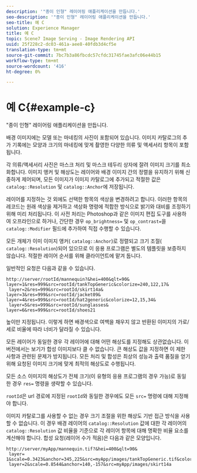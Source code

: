 ```yaml
---
description: '"종이 인형" 레이어링 애플리케이션을 만듭니다.'
seo-description: '"종이 인형" 레이어링 애플리케이션을 만듭니다.'
seo-title: 예 C
solution: Experience Manager
title: 예 C
topic: Scene7 Image Serving - Image Rendering API
uuid: 25f228c2-dc03-461a-aee8-40fdb3d4cf5e
translation-type: tm+mt
source-git-commit: 7bc7b3a86fbcdc57cfdc31745fae3afc06e44b15
workflow-type: tm+mt
source-wordcount: '416'
ht-degree: 0%

---
```



# 예 C{#example-c}

&quot;종이 인형&quot; 레이어링 애플리케이션을 만듭니다.

배경 이미지에는 모델 또는 마네킹의 사진이 포함되어 있습니다. 이미지 카탈로그의 추가 기록에는 모양과 크기의 마네킹에 맞게 촬영한 다양한 의류 및 액세서리 항목이 포함됩니다.

각 의류/액세서리 사진은 마스크 처리 및 마스크 테두리 상자에 잘려 이미지 크기를 최소화합니다. 이미지 앵커 및 해상도는 레이어와 배경 이미지 간의 정렬을 유지하기 위해 신중하게 제어되며, 모든 이미지가 이미지 카탈로그에 추가되고 적절한 값은 `catalog::Resolution` 및 `catalog::Anchor`에 저장됩니다.

레이어를 지정하는 것 외에도 선택한 항목의 색상을 변경하려고 합니다. 이러한 항목의 레코드는 원래 색상을 제거하고 색상화 명령에 적합한 방식으로 밝기와 대비를 조정하기 위해 미리 처리됩니다. 이 사전 처리는 Photoshop과 같은 이미지 편집 도구를 사용하여 오프라인으로 하거나, 간단한 경우 `op_brightness=` 및 `op_contrast=`을 `catalog::Modifier` 필드에 추가하여 직접 수행할 수 있습니다.

모든 개체가 이미 이미지 앵커( `catalog::Anchor`)로 정렬되고 크기 조절( `catalog::Resolution`)되어 있으므로 이 응용 프로그램은 별도의 템플릿을 보증하지 않습니다. 적절한 레이어 순서를 위해 클라이언트에 맡겨 둡니다.

일반적인 요청은 다음과 같을 수 있습니다.

```
http://server/rootId/mannequin?&hei=400&qlt=90&
layer=1&res=999&src=rootId/tankTopGeneric&colorize=240,122,17&
 layer=2&res=999&src=rootId/skirt14a&
layer=3&res=999&src=rootId/jacket09&
layer=4&res=999&src=rootId/hat2generic&colorize=12,15,34&
 layer=5&res=999&src=rootId/sunglasses&
layer=6&res=999&src=rootId/shoes21
```

높이만 지정됩니다. 이렇게 하면 배경색으로 여백을 채우지 않고 반환된 이미지의 가로/세로 비율에 따라 너비가 달라질 수 있습니다.

모든 레이어가 동일한 경우 각 레이어에 대해 어떤 해상도를 지정해도 상관없습니다. 이 버전에서는 보기가 합성 이미지보다 클 수 없습니다. 큰 해상도 값을 지정하면 이 제한 사항과 관련된 문제가 방지됩니다. 모든 처리 및 합성은 최상의 성능과 출력 품질을 얻기 위해 요청된 이미지 크기에 맞게 최적의 해상도로 수행됩니다.

모든 소스 이미지의 해상도가 전체 크기(이 유형의 응용 프로그램의 경우 가능)로 동일한 경우 `res=` 명령을 생략할 수 있습니다.

`rootId`은 url 경로에 지정된 `rootId`와 동일한 경우에도 모든 `src=` 명령에 대해 지정해야 합니다.

이미지 카탈로그를 사용할 수 없는 경우 크기 조절을 위한 해상도 기반 접근 방식을 사용할 수 없습니다. 이 경우 배경 레이어의 `catalog::Resolution` 값에 대한 각 레이어의 `catalog::Resolution` 값 비율을 기준으로 각 레이어 항목에 대해 명확한 비율 요소를 계산해야 합니다. 합성 요청(레이어 수가 적음)은 다음과 같은 모양입니다.

```
http://server/myApp/mannequin.tif?&hei=400&qlt=90&
 layer= 1&scale=0.3423&anchor=345,225&src=myApp/images/tankTopGeneric.tif&colorize=240,122,17&
 layer=2&scale=0.8544&anchor=140,-157&src=myApp/images/skirt14a
```

